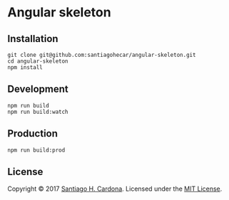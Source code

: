 # Angular skeleton  

## Installation
    git clone git@github.com:santiagohecar/angular-skeleton.git
    cd angular-skeleton
    npm install

## Development
    npm run build
    npm run build:watch 

## Production
    npm run build:prod

## License
Copyright &copy; 2017 [Santiago H. Cardona](https://github.com/santiagohecar).
Licensed under the [MIT License](LICENSE).

